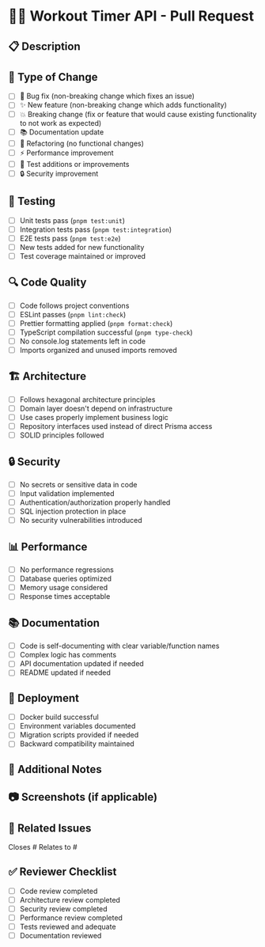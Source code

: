 # 🏋️‍♂️ Workout Timer API - Pull Request

## 📋 Description

<!-- Describe your changes in detail -->

## 🎯 Type of Change

- [ ] 🐛 Bug fix (non-breaking change which fixes an issue)
- [ ] ✨ New feature (non-breaking change which adds functionality)
- [ ] 💥 Breaking change (fix or feature that would cause existing functionality
      to not work as expected)
- [ ] 📚 Documentation update
- [ ] 🔧 Refactoring (no functional changes)
- [ ] ⚡ Performance improvement
- [ ] 🧪 Test additions or improvements
- [ ] 🔒 Security improvement

## 🧪 Testing

- [ ] Unit tests pass (`pnpm test:unit`)
- [ ] Integration tests pass (`pnpm test:integration`)
- [ ] E2E tests pass (`pnpm test:e2e`)
- [ ] New tests added for new functionality
- [ ] Test coverage maintained or improved

## 🔍 Code Quality

- [ ] Code follows project conventions
- [ ] ESLint passes (`pnpm lint:check`)
- [ ] Prettier formatting applied (`pnpm format:check`)
- [ ] TypeScript compilation successful (`pnpm type-check`)
- [ ] No console.log statements left in code
- [ ] Imports organized and unused imports removed

## 🏗️ Architecture

- [ ] Follows hexagonal architecture principles
- [ ] Domain layer doesn't depend on infrastructure
- [ ] Use cases properly implement business logic
- [ ] Repository interfaces used instead of direct Prisma access
- [ ] SOLID principles followed

## 🔒 Security

- [ ] No secrets or sensitive data in code
- [ ] Input validation implemented
- [ ] Authentication/authorization properly handled
- [ ] SQL injection protection in place
- [ ] No security vulnerabilities introduced

## 📊 Performance

- [ ] No performance regressions
- [ ] Database queries optimized
- [ ] Memory usage considered
- [ ] Response times acceptable

## 📚 Documentation

- [ ] Code is self-documenting with clear variable/function names
- [ ] Complex logic has comments
- [ ] API documentation updated if needed
- [ ] README updated if needed

## 🚀 Deployment

- [ ] Docker build successful
- [ ] Environment variables documented
- [ ] Migration scripts provided if needed
- [ ] Backward compatibility maintained

## 📝 Additional Notes

<!-- Any additional information that reviewers should know -->

## 📷 Screenshots (if applicable)

<!-- Add screenshots for UI changes -->

## 🔗 Related Issues

<!-- Link to related issues -->

Closes # Relates to #

## ✅ Reviewer Checklist

- [ ] Code review completed
- [ ] Architecture review completed
- [ ] Security review completed
- [ ] Performance review completed
- [ ] Tests reviewed and adequate
- [ ] Documentation reviewed
